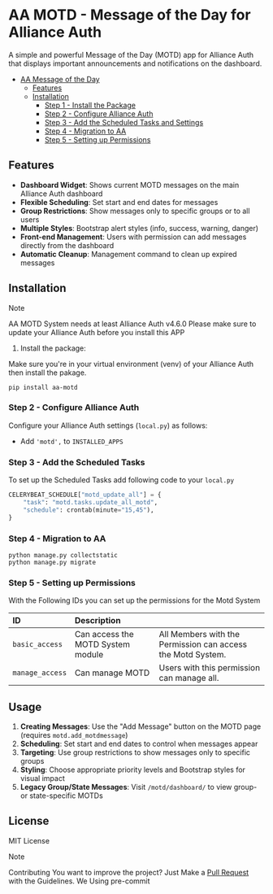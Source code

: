 # AA MOTD - Message of the Day for Alliance Auth

A simple and powerful Message of the Day (MOTD) app for Alliance Auth that displays important announcements and notifications on the dashboard.

- [AA Message of the Day](#aa-motd)
  - [Features](#features)
  - [Installation](#installation)
    - [Step 1 - Install the Package](#step1)
    - [Step 2 - Configure Alliance Auth](#step2)
    - [Step 3 - Add the Scheduled Tasks and Settings](#step3)
    - [Step 4 - Migration to AA](#step4)
    - [Step 5 - Setting up Permissions](#step5)

## Features <a name="features"></a>

- **Dashboard Widget**: Shows current MOTD messages on the main Alliance Auth dashboard
- **Flexible Scheduling**: Set start and end dates for messages
- **Group Restrictions**: Show messages only to specific groups or to all users
- **Multiple Styles**: Bootstrap alert styles (info, success, warning, danger)
- **Front-end Management**: Users with permission can add messages directly from the dashboard
- **Automatic Cleanup**: Management command to clean up expired messages

## Installation <a name="installation"></a>

> [!NOTE]
> AA MOTD System needs at least Alliance Auth v4.6.0
> Please make sure to update your Alliance Auth before you install this APP

1. Install the package:

Make sure you're in your virtual environment (venv) of your Alliance Auth then install the pakage.

```shell
pip install aa-motd
```

### Step 2 - Configure Alliance Auth<a name="step2"></a>

Configure your Alliance Auth settings (`local.py`) as follows:

- Add `'motd',` to `INSTALLED_APPS`

### Step 3 - Add the Scheduled Tasks<a name="step3"></a>

To set up the Scheduled Tasks add following code to your `local.py`

```python
CELERYBEAT_SCHEDULE["motd_update_all"] = {
    "task": "motd.tasks.update_all_motd",
    "schedule": crontab(minute="15,45"),
}
```

### Step 4 - Migration to AA<a name="step4"></a>

```shell
python manage.py collectstatic
python manage.py migrate
```

### Step 5 - Setting up Permissions<a name="step5"></a>

With the Following IDs you can set up the permissions for the Motd System

| ID              | Description                       |                                                             |
| :-------------- | :-------------------------------- | :---------------------------------------------------------- |
| `basic_access`  | Can access the MOTD System module | All Members with the Permission can access the Motd System. |
| `manage_access` | Can manage MOTD                   | Users with this permission can manage all.                  |

## Usage

1. **Creating Messages**: Use the "Add Message" button on the MOTD page (requires `motd.add_motdmessage`)
1. **Scheduling**: Set start and end dates to control when messages appear
1. **Targeting**: Use group restrictions to show messages only to specific groups
1. **Styling**: Choose appropriate priority levels and Bootstrap styles for visual impact
1. **Legacy Group/State Messages**: Visit `/motd/dashboard/` to view group- or state-specific MOTDs

## License

MIT License

> [!NOTE]
> Contributing
> You want to improve the project?
> Just Make a [Pull Request](https://github.com/CokkocZateki/aa-motd/pulls) with the Guidelines.
> We Using pre-commit
